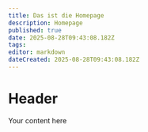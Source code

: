 ```yaml
---
title: Das ist die Homepage
description: Homepage
published: true
date: 2025-08-28T09:43:08.182Z
tags: 
editor: markdown
dateCreated: 2025-08-28T09:43:08.182Z
---
```


# Header
Your content here